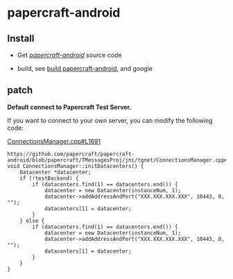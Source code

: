 # papercraft-android

## Install

- Get *[papercraft-android](https://github.com/papercraft/papercraft-android)* source code

- build, see [build papercraft-android](https://github.com/papercraft/papercraft-android/tree/master#compilation-guide), and google

## patch

**Default connect to Papercraft Test Server.**

If you want to connect to your own server, you can modify the following code:

[ConnectionsManager.cpp#L1691](https://github.com/papercraft/papercraft-android/blob/papercraft/TMessagesProj/jni/tgnet/ConnectionsManager.cpp#L1691)

```
https://github.com/papercraft/papercraft-android/blob/papercraft/TMessagesProj/jni/tgnet/ConnectionsManager.cpp#L1691
void ConnectionsManager::initDatacenters() {
    Datacenter *datacenter;
    if (!testBackend) {
        if (datacenters.find(1) == datacenters.end()) {
            datacenter = new Datacenter(instanceNum, 1);
            datacenter->addAddressAndPort("XXX.XXX.XXX.XXX", 10443, 0, "");
            datacenters[1] = datacenter;
        }
    } else {
        if (datacenters.find(1) == datacenters.end()) {
            datacenter = new Datacenter(instanceNum, 1);
            datacenter->addAddressAndPort("XXX.XXX.XXX.XXX", 10443, 0, "");
            datacenters[1] = datacenter;
        }
    }
}


```
